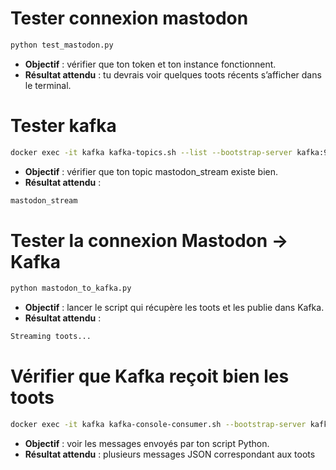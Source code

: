 # Tester connexion mastodon
```bash
python test_mastodon.py
```

- **Objectif** : vérifier que ton token et ton instance fonctionnent.
- **Résultat attendu** : tu devrais voir quelques toots récents s’afficher dans le terminal.

# Tester kafka
```bash
docker exec -it kafka kafka-topics.sh --list --bootstrap-server kafka:9092
```

- **Objectif** : vérifier que ton topic mastodon_stream existe bien.
- **Résultat attendu** :
```bash
mastodon_stream
```
 
# Tester la connexion Mastodon → Kafka
```bash
python mastodon_to_kafka.py   
```
- **Objectif** : lancer le script qui récupère les toots et les publie dans Kafka.
- **Résultat attendu** : 
```bash
Streaming toots...
```

# Vérifier que Kafka reçoit bien les toots
```bash
docker exec -it kafka kafka-console-consumer.sh --bootstrap-server kafka:9092 --topic mastodon_stream --from-beginning --max-messages 5
```

- **Objectif** : voir les messages envoyés par ton script Python.
- **Résultat attendu** : plusieurs messages JSON correspondant aux toots